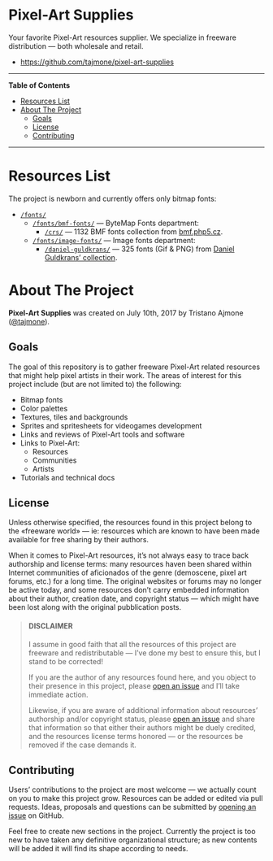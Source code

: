 Pixel-Art Supplies
==================

Your favorite Pixel-Art resources supplier. We specialize in freeware distribution — both wholesale and retail.

-   <https://github.com/tajmone/pixel-art-supplies>

------------------------------------------------------------------------

**Table of Contents**

<!-- #toc -->
-   [Resources List](#resources-list)
-   [About The Project](#about-the-project)
    -   [Goals](#goals)
    -   [License](#license)
    -   [Contributing](#contributing)

<!-- /toc -->

------------------------------------------------------------------------

Resources List
==============

The project is newborn and currently offers only bitmap fonts:

-   [`/fonts/`](./fonts/)
    -   [`/fonts/bmf-fonts/`](./fonts/bmf-fonts/) — ByteMap Fonts department:
        -   [`/crs/`](./fonts/bmf-fonts/crs) — 1132 BMF fonts collection from [bmf.php5.cz](http://bmf.php5.cz/).
    -   [`/fonts/image-fonts/`](./fonts/image-fonts/) — Image fonts department:
        -   [`/daniel-guldkrans/`](./fonts/image-fonts/daniel-guldkrans/) — 325 fonts (Gif & PNG) from [Daniel Guldkrans’ collection](./fonts/image-fonts/README.md#daniel-guldkrans-collection).

About The Project
=================

**Pixel-Art Supplies** was created on July 10th, 2017 by Tristano Ajmone ([@tajmone](https://github.com/tajmone)).

Goals
-----

The goal of this repository is to gather freeware Pixel-Art related resources that might help pixel artists in their work. The areas of interest for this project include (but are not limited to) the following:

-   Bitmap fonts
-   Color palettes
-   Textures, tiles and backgrounds
-   Sprites and spritesheets for videogames development
-   Links and reviews of Pixel-Art tools and software
-   Links to Pixel-Art:
    -   Resources
    -   Communities
    -   Artists
-   Tutorials and technical docs

License
-------

Unless otherwise specified, the resources found in this project belong to the «freeware world» — ie: resources which are known to have been made available for free sharing by their authors.

When it comes to Pixel-Art resources, it’s not always easy to trace back authorship and license terms: many resources haven been shared within Internet communities of aficionados of the genre (demoscene, pixel art forums, etc.) for a long time. The original websites or forums may no longer be active today, and some resources don’t carry embedded information about their author, creation date, and copyright status — which might have been lost along with the original pubblication posts.

> <h4>DISCLAIMER</h4>
> I assume in good faith that all the resources of this project are freeware and redistributable — I’ve done my best to ensure this, but I stand to be corrected!
>
> If you are the author of any resources found here, and you object to their presence in this project, please [open an issue](https://github.com/tajmone/pixel-art-supplies/issues/new) and I’ll take immediate action.
>
> Likewise, if you are aware of additional information about resources’ authorship and/or copyright status, please [open an issue](https://github.com/tajmone/pixel-art-supplies/issues/new) and share that information so that either their authors might be duely credited, and the resources license terms honored — or the resources be removed if the case demands it.

Contributing
------------

Users’ contributions to the project are most welcome — we actually count on you to make this project grow. Resources can be added or edited via pull requests. Ideas, proposals and questions can be submitted by [opening an issue](https://github.com/tajmone/pixel-art-supplies/issues/new) on GitHub.

Feel free to create new sections in the project. Currently the project is too new to have taken any definitive organizational structure; as new contents will be added it will find its shape according to needs.
